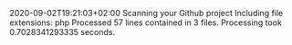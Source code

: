 2020-09-02T19:21:03+02:00
Scanning your Github project
Including file extensions: php
Processed 57 lines contained in 3 files.
Processing took 0.7028341293335 seconds.
